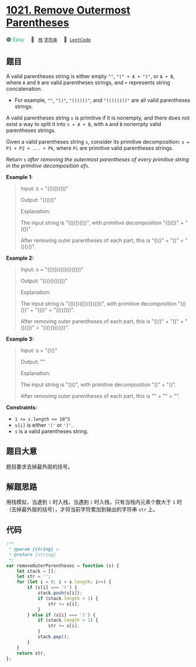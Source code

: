 # [1021. Remove Outermost Parentheses](https://leetcode.com/problems/remove-outermost-parentheses/)

🟢 <font color=#15bd66>Easy</font>&emsp; 🔖&ensp; [`栈`](/leetcode/outline/tag/stack.md) [`字符串`](/leetcode/outline/tag/string.md)&emsp; 🔗&ensp;[`LeetCode`](https://leetcode.com/problems/remove-outermost-parentheses/)

## 题目

A valid parentheses string is either empty `""`, `"(" + A + ")"`, or `A + B`,
where `A` and `B` are valid parentheses strings, and `+` represents string
concatenation.

- For example, `""`, `"()"`, `"(())()"`, and `"(()(()))"` are all valid parentheses strings.

A valid parentheses string `s` is primitive if it is nonempty, and there does
not exist a way to split it into `s = A + B`, with `A` and `B` nonempty valid
parentheses strings.

Given a valid parentheses string `s`, consider its primitive decomposition: `s
= P1 + P2 + ... + Pk`, where `Pi` are primitive valid parentheses strings.

Return `s` _after removing the outermost parentheses of every primitive string
in the primitive decomposition of_`s`.

**Example 1:**

> Input: s = "(()())(())"
>
> Output: "()()()"
>
> Explanation:
>
> The input string is "(()())(())", with primitive decomposition "(()())" + "(())".
>
> After removing outer parentheses of each part, this is "()()" + "()" = "()()()".

**Example 2:**

> Input: s = "(()())(())(()(()))"
>
> Output: "()()()()(())"
>
> Explanation:
>
> The input string is "(()())(())(()(()))", with primitive decomposition "(()())" + "(())" + "(()(()))".
>
> After removing outer parentheses of each part, this is "()()" + "()" + "()(())" = "()()()()(())".

**Example 3:**

> Input: s = "()()"
>
> Output: ""
>
> Explanation:
>
> The input string is "()()", with primitive decomposition "()" + "()".
>
> After removing outer parentheses of each part, this is "" + "" = "".

**Constraints:**

- `1 <= s.length <= 10^5`
- `s[i]` is either `'('` or `')'`.
- `s` is a valid parentheses string.

## 题目大意

题目要求去掉最外层的括号。

## 解题思路

用栈模拟，当遇到 `(` 时入栈，当遇到 `)` 时入栈，只有当栈内元素个数大于 `1` 时（去掉最外层的括号），才将当前字符累加到输出的字符串 `str` 上。

## 代码

```javascript
/**
 * @param {string} s
 * @return {string}
 */
var removeOuterParentheses = function (s) {
	let stack = [];
	let str = '';
	for (let i = 0; i < s.length; i++) {
		if (s[i] === '(') {
			stack.push(s[i]);
			if (stack.length > 1) {
				str += s[i];
			}
		} else if (s[i] === ')') {
			if (stack.length > 1) {
				str += s[i];
			}
			stack.pop();
		}
	}
	return str;
};
```
